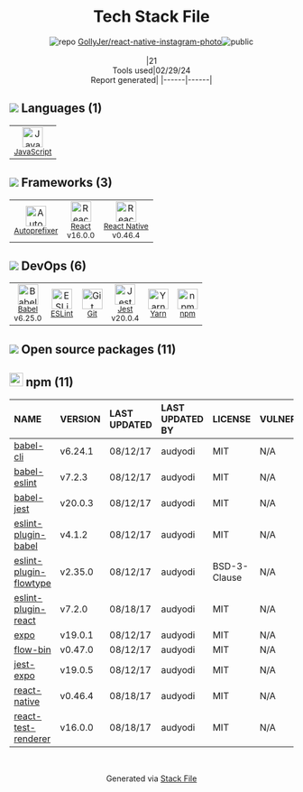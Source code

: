 <!--
&lt;--- Readme.md Snippet without images Start ---&gt;
## Tech Stack
GollyJer/react-native-instagram-photo is built on the following main stack:

- [JavaScript](https://developer.mozilla.org/en-US/docs/Web/JavaScript) – Languages
- [Autoprefixer](https://github.com/postcss/autoprefixer) – CSS Pre-processors / Extensions
- [React](https://reactjs.org/) – Javascript UI Libraries
- [React Native](http://facebook.github.io/) – Cross-Platform Mobile Development
- [Babel](http://babeljs.io/) – JavaScript Compilers
- [ESLint](http://eslint.org/) – Code Review
- [Jest](http://facebook.github.io/jest/) – Javascript Testing Framework
- [Yarn](https://yarnpkg.com/) – Front End Package Manager

Full tech stack [here](/techstack.md)

&lt;--- Readme.md Snippet without images End ---&gt;

&lt;--- Readme.md Snippet with images Start ---&gt;
## Tech Stack
GollyJer/react-native-instagram-photo is built on the following main stack:

- <img width='25' height='25' src='https://img.stackshare.io/service/1209/javascript.jpeg' alt='JavaScript'/> [JavaScript](https://developer.mozilla.org/en-US/docs/Web/JavaScript) – Languages
- <img width='25' height='25' src='https://img.stackshare.io/service/2202/72d087642cfce6fef6f2dabec5bf49e8_400x400.png' alt='Autoprefixer'/> [Autoprefixer](https://github.com/postcss/autoprefixer) – CSS Pre-processors / Extensions
- <img width='25' height='25' src='https://img.stackshare.io/service/1020/OYIaJ1KK.png' alt='React'/> [React](https://reactjs.org/) – Javascript UI Libraries
- <img width='25' height='25' src='https://img.stackshare.io/service/2699/KoK6gHzp.jpg' alt='React Native'/> [React Native](http://facebook.github.io/) – Cross-Platform Mobile Development
- <img width='25' height='25' src='https://img.stackshare.io/service/2739/-1wfGjNw.png' alt='Babel'/> [Babel](http://babeljs.io/) – JavaScript Compilers
- <img width='25' height='25' src='https://img.stackshare.io/service/3337/Q4L7Jncy.jpg' alt='ESLint'/> [ESLint](http://eslint.org/) – Code Review
- <img width='25' height='25' src='https://img.stackshare.io/service/830/jest.png' alt='Jest'/> [Jest](http://facebook.github.io/jest/) – Javascript Testing Framework
- <img width='25' height='25' src='https://img.stackshare.io/service/5848/44mC-kJ3.jpg' alt='Yarn'/> [Yarn](https://yarnpkg.com/) – Front End Package Manager

Full tech stack [here](/techstack.md)

&lt;--- Readme.md Snippet with images End ---&gt;
-->
<div align="center">

# Tech Stack File
![](https://img.stackshare.io/repo.svg "repo") [GollyJer/react-native-instagram-photo](https://github.com/GollyJer/react-native-instagram-photo)![](https://img.stackshare.io/public_badge.svg "public")
<br/><br/>
|21<br/>Tools used|02/29/24 <br/>Report generated|
|------|------|
</div>

## <img src='https://img.stackshare.io/languages.svg'/> Languages (1)
<table><tr>
  <td align='center'>
  <img width='36' height='36' src='https://img.stackshare.io/service/1209/javascript.jpeg' alt='JavaScript'>
  <br>
  <sub><a href="https://developer.mozilla.org/en-US/docs/Web/JavaScript">JavaScript</a></sub>
  <br>
  <sub></sub>
</td>

</tr>
</table>

## <img src='https://img.stackshare.io/frameworks.svg'/> Frameworks (3)
<table><tr>
  <td align='center'>
  <img width='36' height='36' src='https://img.stackshare.io/service/2202/72d087642cfce6fef6f2dabec5bf49e8_400x400.png' alt='Autoprefixer'>
  <br>
  <sub><a href="https://github.com/postcss/autoprefixer">Autoprefixer</a></sub>
  <br>
  <sub></sub>
</td>

<td align='center'>
  <img width='36' height='36' src='https://img.stackshare.io/service/1020/OYIaJ1KK.png' alt='React'>
  <br>
  <sub><a href="https://reactjs.org/">React</a></sub>
  <br>
  <sub>v16.0.0</sub>
</td>

<td align='center'>
  <img width='36' height='36' src='https://img.stackshare.io/service/2699/KoK6gHzp.jpg' alt='React Native'>
  <br>
  <sub><a href="http://facebook.github.io/">React Native</a></sub>
  <br>
  <sub>v0.46.4</sub>
</td>

</tr>
</table>

## <img src='https://img.stackshare.io/devops.svg'/> DevOps (6)
<table><tr>
  <td align='center'>
  <img width='36' height='36' src='https://img.stackshare.io/service/2739/-1wfGjNw.png' alt='Babel'>
  <br>
  <sub><a href="http://babeljs.io/">Babel</a></sub>
  <br>
  <sub>v6.25.0</sub>
</td>

<td align='center'>
  <img width='36' height='36' src='https://img.stackshare.io/service/3337/Q4L7Jncy.jpg' alt='ESLint'>
  <br>
  <sub><a href="http://eslint.org/">ESLint</a></sub>
  <br>
  <sub></sub>
</td>

<td align='center'>
  <img width='36' height='36' src='https://img.stackshare.io/service/1046/git.png' alt='Git'>
  <br>
  <sub><a href="http://git-scm.com/">Git</a></sub>
  <br>
  <sub></sub>
</td>

<td align='center'>
  <img width='36' height='36' src='https://img.stackshare.io/service/830/jest.png' alt='Jest'>
  <br>
  <sub><a href="http://facebook.github.io/jest/">Jest</a></sub>
  <br>
  <sub>v20.0.4</sub>
</td>

<td align='center'>
  <img width='36' height='36' src='https://img.stackshare.io/service/5848/44mC-kJ3.jpg' alt='Yarn'>
  <br>
  <sub><a href="https://yarnpkg.com/">Yarn</a></sub>
  <br>
  <sub></sub>
</td>

<td align='center'>
  <img width='36' height='36' src='https://img.stackshare.io/service/1120/lejvzrnlpb308aftn31u.png' alt='npm'>
  <br>
  <sub><a href="https://www.npmjs.com/">npm</a></sub>
  <br>
  <sub></sub>
</td>

</tr>
</table>


## <img src='https://img.stackshare.io/group.svg' /> Open source packages (11)</h2>

## <img width='24' height='24' src='https://img.stackshare.io/service/1120/lejvzrnlpb308aftn31u.png'/> npm (11)

|NAME|VERSION|LAST UPDATED|LAST UPDATED BY|LICENSE|VULNERABILITIES|
|:------|:------|:------|:------|:------|:------|
|[babel-cli](https://www.npmjs.com/babel-cli)|v6.24.1|08/12/17|audyodi |MIT|N/A|
|[babel-eslint](https://www.npmjs.com/babel-eslint)|v7.2.3|08/12/17|audyodi |MIT|N/A|
|[babel-jest](https://www.npmjs.com/babel-jest)|v20.0.3|08/12/17|audyodi |MIT|N/A|
|[eslint-plugin-babel](https://www.npmjs.com/eslint-plugin-babel)|v4.1.2|08/12/17|audyodi |MIT|N/A|
|[eslint-plugin-flowtype](https://www.npmjs.com/eslint-plugin-flowtype)|v2.35.0|08/12/17|audyodi |BSD-3-Clause|N/A|
|[eslint-plugin-react](https://www.npmjs.com/eslint-plugin-react)|v7.2.0|08/18/17|audyodi |MIT|N/A|
|[expo](https://www.npmjs.com/expo)|v19.0.1|08/12/17|audyodi |MIT|N/A|
|[flow-bin](https://www.npmjs.com/flow-bin)|v0.47.0|08/12/17|audyodi |MIT|N/A|
|[jest-expo](https://www.npmjs.com/jest-expo)|v19.0.5|08/12/17|audyodi |MIT|N/A|
|[react-native](https://www.npmjs.com/react-native)|v0.46.4|08/18/17|audyodi |MIT|N/A|
|[react-test-renderer](https://www.npmjs.com/react-test-renderer)|v16.0.0|08/18/17|audyodi |MIT|N/A|

<br/>
<div align='center'>

Generated via [Stack File](https://github.com/marketplace/stack-file)
